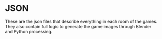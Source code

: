 
# JSON

These are the json files that describe everything in each room of the games. They also contain full logic to generate the game images through Blender and Python processing.
